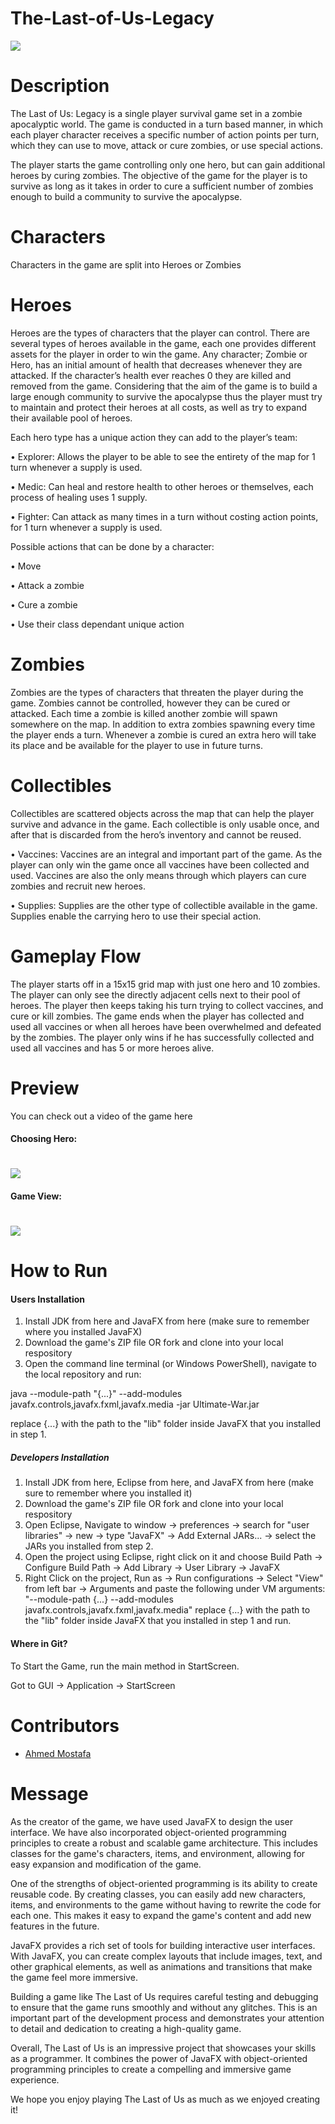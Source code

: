 # The-Last-of-Us-Legacy

![](GUI/src/application/logo.png)

# Description
The Last of Us: Legacy is a single player survival game set in a zombie apocalyptic world. The game is conducted in a turn based manner, in which each player character receives a specific number of action points per turn, which they can use to move, attack or cure zombies, or use special actions.

The player starts the game controlling only one hero, but can gain additional heroes by curing zombies. The objective of the game for the player is to survive as long as it takes in order to cure a sufficient number of zombies enough to build a community to survive the apocalypse.

# Characters
Characters in the game are split into Heroes or Zombies

# Heroes
Heroes are the types of characters that the player can control. There are several types of heroes available in the game, each one provides different assets for the player in order to win the game.
Any character; Zombie or Hero, has an initial amount of health that decreases whenever they are attacked. If the character’s health ever reaches 0 they are killed and removed from the game.
Considering that the aim of the game is to build a large enough community to survive the apocalypse thus the player must try to maintain and protect their heroes at all costs, as well as try to expand their available pool of heroes.

Each hero type has a unique action they can add to the player’s team:

• Explorer: Allows the player to be able to see the entirety of the map for 1 turn whenever a supply is used.

• Medic: Can heal and restore health to other heroes or themselves, each process of healing uses 1 supply.

• Fighter: Can attack as many times in a turn without costing action points, for 1 turn whenever a supply is used.

Possible actions that can be done by a character:

• Move

• Attack a zombie

• Cure a zombie

• Use their class dependant unique action

# Zombies
Zombies are the types of characters that threaten the player during the game. Zombies cannot be controlled, however they can be cured or attacked. Each time a zombie is killed another zombie will spawn somewhere on the map. In addition to extra zombies spawning every time the player ends a turn.
Whenever a zombie is cured an extra hero will take its place and be available for the player to
use in future turns.

# Collectibles
Collectibles are scattered objects across the map that can help the player survive and advance in the game. Each collectible is only usable once, and after that is discarded from the hero’s inventory and cannot be reused.

• Vaccines: Vaccines are an integral and important part of the game. As the player can only win the game once all vaccines have been collected and used. Vaccines are also the only means through which players can cure zombies and recruit new heroes.

• Supplies: Supplies are the other type of collectible available in the game. Supplies enable the carrying hero to use their special action.

# Gameplay Flow
The player starts off in a 15x15 grid map with just one hero and 10 zombies. The player can only see the directly adjacent cells next to their pool of heroes. The player then keeps taking his turn trying to collect vaccines, and cure or kill zombies. The game ends when the player has collected and used all vaccines or when all heroes have been overwhelmed and defeated by the zombies. The player only wins if he has successfully collected and used all vaccines and has 5 or more heroes alive.

# Preview
You can check out a video of the game here

#### Choosing Hero:

![](preview/choosinghero.PNG)
=======================
#### Game View:

![](preview/gameview.PNG)
=======================
# How to Run

#### Users Installation
  1. Install JDK from here and JavaFX from here (make sure to remember where you installed JavaFX)
  2. Download the game's ZIP file OR fork and clone into your local respository
  3. Open the command line terminal (or Windows PowerShell), navigate to the local repository and run:
 
 <div class="copy-to-clipboard">
  java --module-path "{...}" --add-modules javafx.controls,javafx.fxml,javafx.media -jar Ultimate-War.jar
  
replace {...} with the path to the "lib" folder inside JavaFX that you installed in step 1.

##### Developers Installation
  1. Install JDK from here, Eclipse from here, and JavaFX from here (make sure to remember where you installed it)
  2. Download the game's ZIP file OR fork and clone into your local respository
  3. Open Eclipse, Navigate to window -> preferences -> search for "user libraries" -> new -> type "JavaFX" -> Add External JARs... -> select the JARs you installed from step 2.
  4. Open the project using Eclipse, right click on it and choose Build Path -> Configure Build Path -> Add Library -> User Library -> JavaFX
  5. Right Click on the project, Run as -> Run configurations -> Select "View" from left bar -> Arguments and paste the following under VM arguments:
"--module-path {...} --add-modules javafx.controls,javafx.fxml,javafx.media"
replace {...} with the path to the "lib" folder inside JavaFX that you installed in step 1 and run.

#### Where in Git?
To Start the Game, run the main method in StartScreen.

Got to GUI -> Application -> StartScreen

# Contributors

- [Ahmed Mostafa](https://github.com/a7medm0stafa)

# Message
As the creator of the game, we have used JavaFX to design the user interface. We have also incorporated object-oriented programming principles to create a robust and scalable game architecture. This includes classes for the game's characters, items, and environment, allowing for easy expansion and modification of the game.

One of the strengths of object-oriented programming is its ability to create reusable code. By creating classes, you can easily add new characters, items, and environments to the game without having to rewrite the code for each one. This makes it easy to expand the game's content and add new features in the future.

JavaFX provides a rich set of tools for building interactive user interfaces. With JavaFX, you can create complex layouts that include images, text, and other graphical elements, as well as animations and transitions that make the game feel more immersive.

Building a game like The Last of Us requires careful testing and debugging to ensure that the game runs smoothly and without any glitches. This is an important part of the development process and demonstrates your attention to detail and dedication to creating a high-quality game.

Overall, The Last of Us is an impressive project that showcases your skills as a programmer. It combines the power of JavaFX with object-oriented programming principles to create a compelling and immersive game experience.

We hope you enjoy playing The Last of Us as much as we enjoyed creating it!

